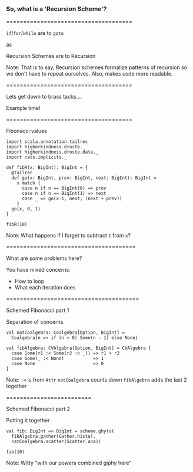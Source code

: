 ### So, what is a 'Recursion Scheme'?

=====================================

`if`/`for`/`while` are to `goto`

as <!-- .element: class="fragment" data-fragment-index="1" -->

Recursion Schemes are to Recursion <!-- .element: class="fragment" data-fragment-index="2" -->

Note:
That is to say, Recursion schemes formalize patterns of
recursion so we don't have to repeat ourselves.
Also, makes code more readable.

=====================================

Lets get down to brass tacks....

Example time! <!-- .element: class="fragment" data-fragment-index="1" -->

=====================================

Fibonacci values

```tut:invisible
import scala.annotation.tailrec
import higherkindness.droste._
import higherkindness.droste.data._
import cats.implicits._
```

```tut:book
def fibR(x: BigInt): BigInt = {
  @tailrec
  def go(x: BigInt, prev: BigInt, next: BigInt): BigInt =
    x match {
      case n if n == BigInt(0) => prev
      case n if n == BigInt(1) => next
      case _ => go(x-1, next, (next + prev))
    }
  go(x, 0, 1)
}

fibR(10)
```

Note:
What happens if I forget to subtract `1` from `x`?

======================================

What are some problems here?

You have mixed concerns: <!-- .element: class="fragment" data-fragment-index="1" -->
- How to loop<!-- .element: class="fragment" data-fragment-index="2" -->
- What each iteration does<!-- .element: class="fragment" data-fragment-index="3" -->


=======================================

Schemed Fibonacci part 1

Separation of concerns.

```tut:book:silent
val natCoalgebra: Coalgebra[Option, BigInt] =
  Coalgebra(n => if (n > 0) Some(n - 1) else None)

val fibAlgebra: CVAlgebra[Option, BigInt] = CVAlgebra {
  case Some(r1 :< Some(r2 :< _)) => r1 + r2
  case Some(_ :< None)           => 1
  case None                      => 0
}
```

Note:
`:<` is from `Attr`
`natCoalgebra` counts down
`fibAlgebra` adds the last 2 together


=========================

Schemed Fibonacci part 2

Putting it together

```tut:book
val fib: BigInt => BigInt = scheme.ghylo(
  fibAlgebra.gather(Gather.histo),
  natCoalgebra.scatter(Scatter.ana))

fib(10)
```

Note:
Witty "with our powers combined giphy here"
